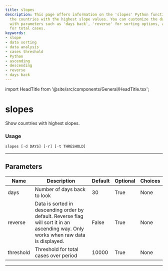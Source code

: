 ```yaml
---
title: slopes
description: This page offers information on the 'slopes' Python function, which displays
  the countries with the highest slope values. You can customize the data displayed
  with parameters such as 'days back', 'reverse' for sorting options, and 'threshold'
  for total cases.
keywords:
- slope
- data sorting
- data analysis
- cases threshold
- Python
- ascending
- descending
- reverse
- days back
---
```


import HeadTitle from '@site/src/components/General/HeadTitle.tsx';

<HeadTitle title="slopes - Covid - Alt - Reference | OpenBB Terminal Docs" />

# slopes

Show countries with highest slopes.

### Usage

```python
slopes [-d DAYS] [-r] [-t THRESHOLD]
```

---

## Parameters

| Name | Description | Default | Optional | Choices |
| ---- | ----------- | ------- | -------- | ------- |
| days | Number of days back to look | 30 | True | None |
| reverse | Data is sorted in descending order by default. Reverse flag will sort it in an ascending way. Only works when raw data is displayed. | False | True | None |
| threshold | Threshold for total cases over period | 10000 | True | None |

---
